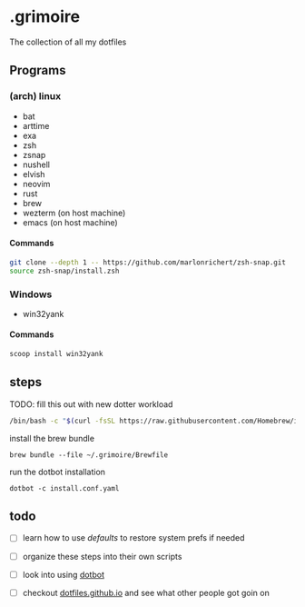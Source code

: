# .grimoire
The collection of all my dotfiles
## Programs
### (arch) linux
+ bat
+ arttime
+ exa
+ zsh
 + zsnap
+ nushell
+ elvish
+ neovim
+ rust
+ brew
+ wezterm (on host machine)
+ emacs (on host machine) 

#### Commands
```bash
git clone --depth 1 -- https://github.com/marlonrichert/zsh-snap.git
source zsh-snap/install.zsh
```

### Windows
+ win32yank

#### Commands
    
```powershell
scoop install win32yank

 ```

## steps
TODO: fill this out with new dotter workload
```bash
/bin/bash -c "$(curl -fsSL https://raw.githubusercontent.com/Homebrew/install/HEAD/install.sh)"
```
install the brew bundle
```
brew bundle --file ~/.grimoire/Brewfile
```

run the dotbot installation
```
dotbot -c install.conf.yaml
```
## todo
- [ ] learn how to use *defaults* to restore system prefs if needed
- [ ] organize these steps into their own scripts
- [ ] look into using [dotbot](https://github.com/anishathalye/dotbot)
- [ ] checkout [dotfiles.github.io](dotfiles.github.io) and see what other people got goin on

